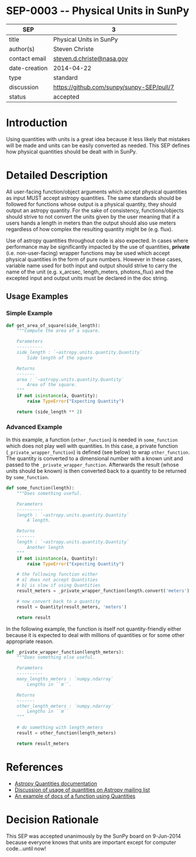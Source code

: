 # SEP-0003 -- Physical Units in SunPy

| SEP           | 3 |
|---------------|---|
| title         | Physical Units in SunPy |
| author(s)     | Steven Christe |
| contact email | steven.d.christe@nasa.gov |
| date-creation | 2014-04-22 |
| type          | standard |
| discussion    | https://github.com/sunpy/sunpy-SEP/pull/7 |
| status        | accepted |

# Introduction
Using quantities with units is a great idea because it less likely that mistakes
will be made and units can be easily converted as needed. This SEP defines how physical
quantities should be dealt with in SunPy.

# Detailed Description
All user-facing function/object arguments which accept physical quantities as input MUST accept
astropy quantities. The same standards should be followed for functions whose output is a physical quantity, they should output an astropy quantity. For the sake of consistency, functions/objects should strive to not convert the units given by the user meaning that if a users hands a length in meters than the output should also use meters regardless of how complex the resulting quantity might be (e.g. flux).

Use of astropy quantities throughout code is also expected. In cases where performance may be significantly impacted by the use of quantities, **private** (i.e. non-user-facing) wrapper functions may be used which accept physical quantities in the form of pure numbers. However in these cases, variable name used for both input and output should strive to carry the name of the unit (e.g. x_arcsec, length_meters, photons_flux) and the excepted input and output units must be declared in the doc string.

## Usage Examples

### Simple Example

```python
def get_area_of_square(side_length):
    """Compute the area of a square.

    Parameters
    ----------
    side_length : `~astropy.units.quantity.Quantity`
        Side length of the square

    Returns
    -------
    area : `~astropy.units.quantity.Quantity`
        Area of the square.
    """
    if not isinstance(a, Quantity):
        raise TypeError("Expecting Quantity")

    return (side_length ** 2)
```

### Advanced Example

In this example, a function (`other_function`) is needed in `some_function` which does not play
well with quantities. In this case, a private function (`_private_wrapper_function`) is defined (see below) to wrap `other_function`. The quantity is converted to a dimensional number with a known unit and passed to the `_private_wrapper_function`. Afterwards the result (whose units should be known) is then converted back to a quantity to be returned by `some_function`.

```python
def some_function(length):
    """Does something useful.

    Parameters
    ----------
    length : `~astropy.units.quantity.Quantity`
        A length.

    Returns
    -------
    length : `~astropy.units.quantity.Quantity`
        Another length
    """
    if not isinstance(a, Quantity):
        raise TypeError("Expecting Quantity")

    # the following function either
    # a] does not accept Quantities
    # b] is slow if using Quantities
    result_meters = _private_wrapper_function(length.convert('meters').value)

    # now convert back to a quantity
    result = Quantity(result_meters, 'meters')

    return result
```

In the following example, the function is itself not quantity-friendly either because it is expected to deal with millions of quantities or for some other appropriate reason.

```python
def _private_wrapper_function(length_meters):
    """Does something else useful.

    Parameters
    ----------
    many_lengths_meters : `numpy.ndarray`
        Lengths in ``m``.

    Returns
    -------
    other_length_meters : `numpy.ndarray`
        Lengths in ``m``
    """

    # do something with length_meters
    result = other_function(length_meters)

    return result_meters
```

# References
* [Astropy Quantities documentation](http://astropy.readthedocs.org/en/latest/units/)
* [Discussion of usage of quantities on Astropy mailing list](https://groups.google.com/forum/#!topic/astropy-dev/ZDRZNUiOPBM/discussio)
* [An example of docs of a function using Quantities](https://gammapy.readthedocs.org/en/latest/api/gammapy.spectrum.cosmic_ray_flux.html#gammapy.spectrum.cosmic_ray_flux)

# Decision Rationale
This SEP was accepted unanimously by the SunPy board on 9-Jun-2014 because everyone knows that units are important except for computer code...until now!
